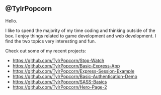 @TylrPopcorn
-----
Hello. 

I like to spend the majority of my time coding and thinking outside of the box. I enjoy things related to game development and web development. I find the two topics very interesting and fun.

Check out some of my recent projects:
- https://github.com/TylrPopcorn/Stop-Watch
- https://github.com/TylrPopcorn/Basic-Express-App
- https://github.com/TylrPopcorn/Express-Session-Example
- https://github.com/TylrPopcorn/Basic-Authentication-Demo
- https://github.com/TylrPopcorn/SASS-Basics
- https://github.com/TylrPopcorn/Hero-Page-2
